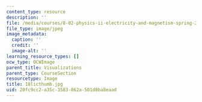 ```yaml
---
content_type: resource
description: ''
file: /media/courses/8-02-physics-ii-electricity-and-magnetism-spring-2007/20fc9cc2a35c3583862a501d8ba8eaad_18licthumb.jpg
file_type: image/jpeg
image_metadata:
  caption: ''
  credit: ''
  image-alt: ''
learning_resource_types: []
ocw_type: OCWImage
parent_title: Visualizations
parent_type: CourseSection
resourcetype: Image
title: 18licthumb.jpg
uid: 20fc9cc2-a35c-3583-862a-501d8ba8eaad
---
```

